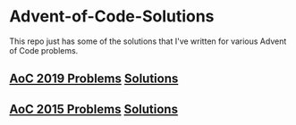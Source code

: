 # Advent-of-Code-Solutions

This repo just has some of the solutions that I've written for various Advent of Code problems.

## [AoC 2019 Problems](https://adventofcode.com/2019) [Solutions](./2019)

## [AoC 2015 Problems](https://adventofcode.com/2015) [Solutions](./2015)
